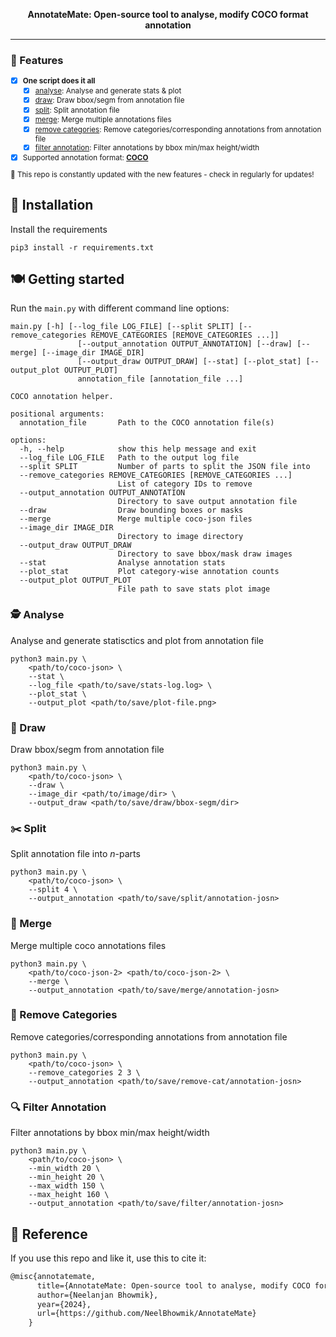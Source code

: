 
<div align="center">

**AnnotateMate: Open-source tool to analyse, modify COCO format annotation**

---
</div>

<!-- A open-source tool to support annotation files. -->
### :peacock: Features
<small>

- [x] **One script does it all**
    - [x] [analyse](#detective-analyse): Analyse and generate stats & plot
    - [x] [draw](#art-draw): Draw bbox/segm from annotation file 
    - [x] [split](#scissors-split): Split annotation file
    - [x] [merge](#beers-merge): Merge multiple annotations files
    - [x] [remove categories](#broom-remove-categories): Remove categories/corresponding annotations from annotation file
    - [x] [filter annotation](#mag-filter-annotation ): Filter annotations by bbox min/max height/width
- [x] Supported annotation format: **[COCO](https://cocodataset.org/#format-data)**

:space_invader: This repo is constantly updated with the new features - check in regularly for updates!

</small>


## :wrench: Installation
Install the requirements
~~~
pip3 install -r requirements.txt
~~~

## :plate_with_cutlery: Getting started

Run the `main.py` with different command line options:
~~~
main.py [-h] [--log_file LOG_FILE] [--split SPLIT] [--remove_categories REMOVE_CATEGORIES [REMOVE_CATEGORIES ...]]
               [--output_annotation OUTPUT_ANNOTATION] [--draw] [--merge] [--image_dir IMAGE_DIR]
               [--output_draw OUTPUT_DRAW] [--stat] [--plot_stat] [--output_plot OUTPUT_PLOT]
               annotation_file [annotation_file ...]

COCO annotation helper.

positional arguments:
  annotation_file       Path to the COCO annotation file(s)

options:
  -h, --help            show this help message and exit
  --log_file LOG_FILE   Path to the output log file
  --split SPLIT         Number of parts to split the JSON file into
  --remove_categories REMOVE_CATEGORIES [REMOVE_CATEGORIES ...]
                        List of category IDs to remove
  --output_annotation OUTPUT_ANNOTATION
                        Directory to save output annotation file
  --draw                Draw bounding boxes or masks
  --merge               Merge multiple coco-json files
  --image_dir IMAGE_DIR
                        Directory to image directory
  --output_draw OUTPUT_DRAW
                        Directory to save bbox/mask draw images
  --stat                Analyse annotation stats
  --plot_stat           Plot category-wise annotation counts
  --output_plot OUTPUT_PLOT
                        File path to save stats plot image
~~~

### :detective: Analyse 
Analyse and generate statisctics and plot from annotation file 
~~~
python3 main.py \
    <path/to/coco-json> \
    --stat \
    --log_file <path/to/save/stats-log.log> \
    --plot_stat \
    --output_plot <path/to/save/plot-file.png>
~~~

### :art: Draw 
Draw bbox/segm from annotation file  
~~~
python3 main.py \
    <path/to/coco-json> \
    --draw \
    --image_dir <path/to/image/dir> \
    --output_draw <path/to/save/draw/bbox-segm/dir>
~~~

### :scissors: Split
Split annotation file into *n*-parts 
~~~
python3 main.py \
    <path/to/coco-json> \
    --split 4 \
    --output_annotation <path/to/save/split/annotation-josn>
~~~

### :beers: Merge 
Merge multiple coco annotations files
~~~
python3 main.py \
    <path/to/coco-json-2> <path/to/coco-json-2> \
    --merge \
    --output_annotation <path/to/save/merge/annotation-josn>
~~~

### :broom: Remove Categories 
Remove categories/corresponding annotations from annotation file
~~~
python3 main.py \
    <path/to/coco-json> \
    --remove_categories 2 3 \
    --output_annotation <path/to/save/remove-cat/annotation-josn>
~~~

### :mag: Filter Annotation 
Filter annotations by bbox min/max height/width
~~~
python3 main.py \
    <path/to/coco-json> \
    --min_width 20 \
    --min_height 20 \
    --max_width 150 \
    --max_height 160 \
    --output_annotation <path/to/save/filter/annotation-josn>
~~~

## :frog: Reference
If you use this repo and like it, use this to cite it:
```tex
@misc{annotatemate,
      title={AnnotateMate: Open-source tool to analyse, modify COCO format annotation},
      author={Neelanjan Bhowmik},
      year={2024},
      url={https://github.com/NeelBhowmik/AnnotateMate}
    }
```